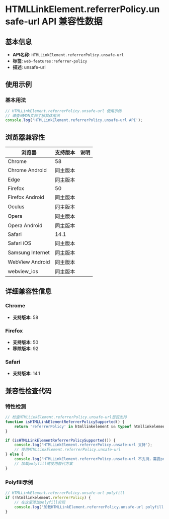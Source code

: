 # HTMLLinkElement.referrerPolicy.unsafe-url API 兼容性数据

## 基本信息

- **API名称**: `HTMLLinkElement.referrerPolicy.unsafe-url`
- **标签**: `web-features:referrer-policy`
- **描述**: unsafe-url

## 使用示例

### 基本用法

```javascript
// HTMLLinkElement.referrerPolicy.unsafe-url 使用示例
// 请查阅MDN文档了解具体用法
console.log('HTMLLinkElement.referrerPolicy.unsafe-url API');
```

## 浏览器兼容性

| 浏览器 | 支持版本 | 说明 |
|--------|----------|------|
| Chrome | 58 |  |
| Chrome Android | 同主版本 |  |
| Edge | 同主版本 |  |
| Firefox | 50 |  |
| Firefox Android | 同主版本 |  |
| Oculus | 同主版本 |  |
| Opera | 同主版本 |  |
| Opera Android | 同主版本 |  |
| Safari | 14.1 |  |
| Safari iOS | 同主版本 |  |
| Samsung Internet | 同主版本 |  |
| WebView Android | 同主版本 |  |
| webview_ios | 同主版本 |  |

## 详细兼容性信息

### Chrome

- **支持版本**: 58

### Firefox

- **支持版本**: 50
- **移除版本**: 92

### Safari

- **支持版本**: 14.1

## 兼容性检查代码

### 特性检测

```javascript
// 检查HTMLLinkElement.referrerPolicy.unsafe-url是否支持
function isHTMLLinkElementReferrerPolicySupported() {
    return 'referrerPolicy' in htmllinkelement && typeof htmllinkelement.referrerPolicy === 'function';
}

if (isHTMLLinkElementReferrerPolicySupported()) {
    console.log('HTMLLinkElement.referrerPolicy.unsafe-url 支持');
    // 使用HTMLLinkElement.referrerPolicy.unsafe-url
} else {
    console.log('HTMLLinkElement.referrerPolicy.unsafe-url 不支持，需要polyfill');
    // 加载polyfill或使用替代方案
}
```

### Polyfill示例

```javascript
// HTMLLinkElement.referrerPolicy.unsafe-url polyfill
if (!htmllinkelement.referrerPolicy) {
    // 在这里添加polyfill实现
    console.log('加载HTMLLinkElement.referrerPolicy.unsafe-url polyfill');
}
```

